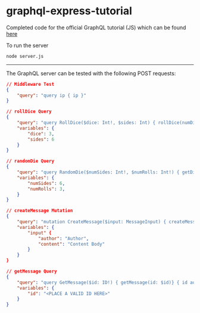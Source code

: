 # graphql-express-tutorial

Completed code for the official GraphQL tutorial (JS) which can be found [here](https://graphql.org/graphql-js/)

To run the server 
```bash
node server.js
```
---
The GraphQL server can be tested with the following POST requests:

```json
// Middleware Test
{
    "query": "query ip { ip }" 
}
```
```json
// rollDice Query
{
    "query": "query RollDice($dice: Int!, $sides: Int) { rollDice(numDice: $dice, numSides: $sides ) }",
    "variables": {
        "dice": 3,
        "sides": 6
    }
}
```
```json
// randomDie Query
{
    "query": "query RandomDie($numSides: Int!, $numRolls: Int!) { getDie(numSides: $numSides) { rollOnce roll(numRolls: $numRolls ) } }",
    "variables": {
        "numSides": 6,
        "numRolls": 3,
    }
}
```
```json
// createMessage Mutation
{
    "query": "mutation CreateMessage($input: MessageInput) { createMessage(input: $input) { id } }",
    "variables": {
        "input" {
            "author": "Author",
            "content": "Content Body"
        }
    }
}
```
```json
// getMessage Query
{
    "query": "query GetMessage($id: ID!) { getMessage(id: $id)} { id author content } }",
    "variables": {
        "id": "<PLACE A VALID ID HERE>"
    }
}
```
